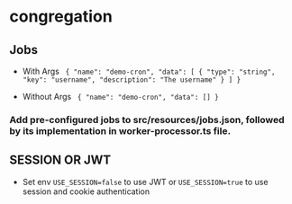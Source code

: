 # congregation

## Jobs

- With Args
  `	{
	"name": "demo-cron",
	"data": [
		{
			"type": "string",
			"key": "username",
			"description": "The username"
		}
	]
}`

- Without Args
  `	{
	"name": "demo-cron",
	"data": []
}`

### Add pre-configured jobs to src/resources/jobs.json, followed by its implementation in worker-processor.ts file.


## SESSION OR JWT
* Set env ` USE_SESSION=false ` to use JWT or ` USE_SESSION=true ` to use session and cookie authentication
